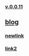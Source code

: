 ### [v.0.0.11](https://github.com/littleflute/testwebsite/edit/master/README.md)
## [blog](https://littleflute.github.io/blog)

### [newlink](https://people.highline.edu/llouie/links.php)
### [link2](http://www.merriam-webster.com/)

